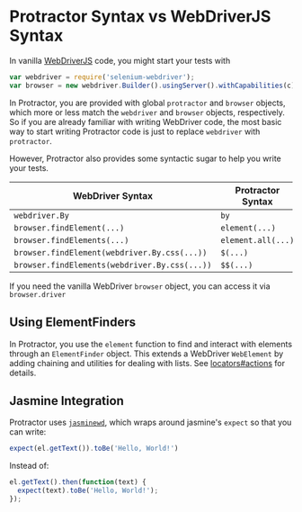 Protractor Syntax vs WebDriverJS Syntax
=======================================

In vanilla [WebDriverJS](https://code.google.com/p/selenium/wiki/WebDriverJs)
code, you might start your tests with 
```js
var webdriver = require('selenium-webdriver');
var browser = new webdriver.Builder().usingServer().withCapabilities(c).build();
```
In Protractor, you are provided with global `protractor` and `browser` objects,
which more or less match the `webdriver` and `browser` objects, respectively.
So if you are already familiar with writing WebDriver code, the most basic way
to start writing Protractor code is just to replace `webdriver` with
`protractor`.

However, Protractor also provides some syntactic sugar to help you write your
tests.


| WebDriver Syntax                              | Protractor Syntax            |
|-----------------------------------------------|------------------------------|
| `webdriver.By`                                | `by`                         |
| `browser.findElement(...)`                    | `element(...)`               |
| `browser.findElements(...)`                   | `element.all(...)`           |
| `browser.findElement(webdriver.By.css(...))`  | `$(...)`                     |
| `browser.findElements(webdriver.By.css(...))` | `$$(...)`                    |

If you need the vanilla WebDriver `browser` object, you can access it via
`browser.driver`

Using ElementFinders
--------------------

In Protractor, you use the `element` function to find and interact with elements
through an `ElementFinder` object. This extends a WebDriver `WebElement` by
adding chaining and utilities for dealing with lists. See
[locators#actions](/docs/locators) for details.

Jasmine Integration
-------------------

Protractor uses [`jasminewd`](https://github.com/angular/jasminewd), which
wraps around jasmine's `expect` so that you can write:
```js
expect(el.getText()).toBe('Hello, World!')
```
Instead of:
```js
el.getText().then(function(text) {
  expect(text).toBe('Hello, World!');
});
```
